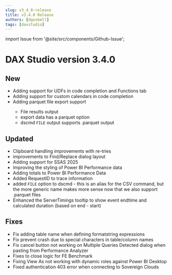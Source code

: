 ```yaml
---
slug: v3_4_0-release
title: v3.4.0 Release
authors: [dgosbell]
tags: [daxstudio]
---
```

import Issue from '@site/src/components/Github-Issue';

# DAX Studio version 3.4.0

## New
* Adding support for UDFs in code completion and Functions tab
* Adding support for custom calendars in code completion
* <Issue id="1376"/> Adding parquet file export support
	* File results output
	* export data has a parquet option
	* dscmd `FILE` output supports .parquet output

## Updated
* Clipboard handling improvements with re-tries
* improvements to Find/Replace dialog layout
* Adding support for SSAS 2025
* Improving the styling of Power BI Performance data 
* <Issue id="1405"/> Adding totals to Power BI Performance Data
* Added RequestID to trace information
* added `FILE` option to dscmd - this is an alias for the CSV command, but the more generic name makes more sense now that we also support .parquet files
* Enhanced the ServerTimings tooltip to show event endtime and calculated duration (based on end - start)

## Fixes
* Fix <Issue id="1402"/> adding table name when defining formatstring expressions
* Fix <Issue id="1403"/> prevent crash due to special characters in table/column names
* Fix cancel button not working on Multiple Queries Detected dialog when pasting from Performance Analyzer
* Fixes to close logic for FE Benchmark
* Fixing View As not working with dynamic roles against Power BI Desktop
* Fixed <Issue id="1399"/> authentication 403 error when connecting to Sovereign Clouds
